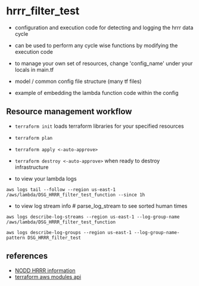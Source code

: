 # hrrr_filter_test

- configuration and execution code for detecting and logging the hrrr data cycle
- can be used to perform any cycle wise functions by modifying the execution code
- to manage your own set of resources, change 'config_name' under your locals in main.tf

- model / common config file structure (many tf files)
- example of embedding the lambda function code within the config

## Resource management workflow

- ```terraform init``` loads terraform libraries for your specified resources
- ```terraform plan```
- ```terraform apply <-auto-approve>```
- ```terraform destroy <-auto-approve>``` when ready to destroy infrastructure

- to view your lambda logs

```aws logs tail --follow --region us-east-1 /aws/lambda/DSG_HRRR_filter_test_function --since 1h```

- to view log stream info # parse_log_stream to see sorted human times

```aws logs describe-log-streams --region us-east-1 --log-group-name /aws/lambda/DSG_HRRR_filter_test_function```

```aws logs describe-log-groups --region us-east-1 --log-group-name-pattern DSG_HRRR_filter_test```
  
## references
- [NODD HRRR information](https://registry.opendata.aws/noaa-hrrr-pds/)
- [terraform aws modules api](https://registry.terraform.io/search/modules?namespace=terraform-aws-modules)
